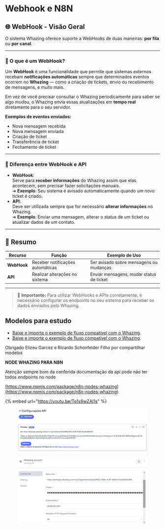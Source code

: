 # Webhook e N8N

## 🌐 **WebHook - Visão Geral**

O sistema Whazing oferece suporte a WebHooks de duas maneiras: **por fila** ou **por canal**.

***

### 🔔 O que é um WebHook?

Um **WebHook** é uma funcionalidade que permite que sistemas externos recebam **notificações automáticas** sempre que determinados eventos ocorrem no **Whazing** — como a criação de tickets, envio ou recebimento de mensagens, e muito mais.

Em vez de você precisar consultar o Whazing periodicamente para saber se algo mudou, o Whazing envia essas atualizações em **tempo real** diretamente para o seu servidor.

**Exemplos de eventos enviados:**

* Nova mensagem recebida
* Nova mensagem enviada
* Criação de ticket
* Transferência de ticket
* Fechamento de ticket

***

### 🔄 Diferença entre WebHook e API

* **WebHook**:\
  Serve para **receber informações** do Whazing assim que elas acontecem, sem precisar fazer solicitações manuais.\
  ➔ **Exemplo**: Seu sistema é avisado automaticamente quando um novo ticket é criado.
* **API**:\
  Deve ser utilizada sempre que for necessário **alterar informações** no Whazing.\
  ➔ **Exemplo**: Enviar uma mensagem, alterar o status de um ticket ou atualizar dados de um contato.

***

## 🚀 Resumo

| Recurso     | Função                           | Exemplo de Uso                           |
| ----------- | -------------------------------- | ---------------------------------------- |
| **WebHook** | Receber notificações automáticas | Ser avisado sobre mensagens ou mudanças  |
| **API**     | Realizar alterações no sistema   | Enviar mensagens, mudar status de ticket |

***

> 📢 **Importante:** Para utilizar WebHooks e APIs corretamente, é necessário configurar os endpoints no seu sistema para receber os dados enviados pelo Whazing.

## Modelos para estudo

* [Baixe e importe o exemplo de fluxo compatível com o Whazing](../../integra%C3%A7%C3%B5es/Webhook%20e%20N8N/Modelo_Whazing_n8n.json).
* [Baixe e importe o exemplo de fluxo compatível com o Whazing](../../integra%C3%A7%C3%B5es/Webhook%20e%20N8N/modelo_com_alguns_endpoints.json).

Obrigado Elizeu Garcez e Ricardo Schonfelder Filho por compartilhar modelos

**NODE WHAZING PARA N8N**

Atenção sempre bom da conferida documentação da api pode não ter todos endpoints no node

[https://www.npmjs.com/package/n8n-nodes-whazing](https://www.npmjs.com/package/n8n-nodes-whazing)

{% embed url="https://youtu.be/To1x6wZAI1s" %}

<figure><img src="../../../.gitbook/assets/image.png" alt=""><figcaption></figcaption></figure>

<figure><img src="../../../.gitbook/assets/image (1).png" alt=""><figcaption></figcaption></figure>
